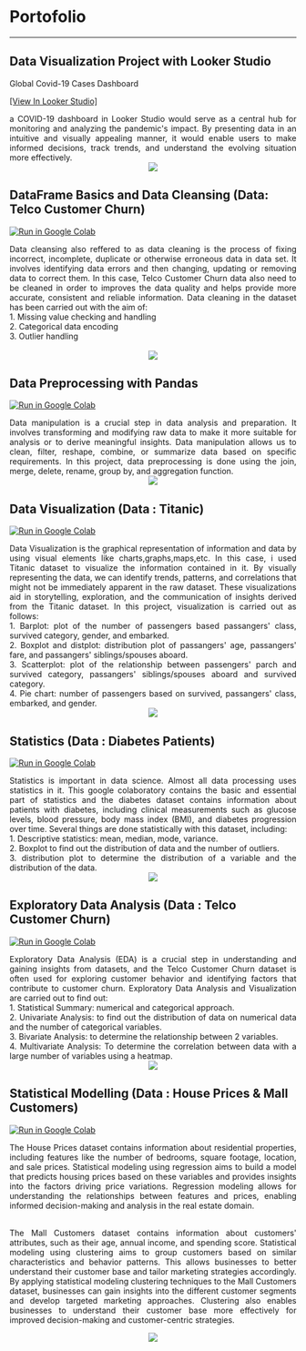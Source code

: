 # Portofolio
---


## Data Visualization Project with Looker Studio
Global Covid-19 Cases Dashboard

[[View In Looker Studio]](https://lookerstudio.google.com/reporting/5b9e5197-65c9-486c-bed7-6e85192987fd)

<div style="text-align: justify"> a COVID-19 dashboard in Looker Studio would serve as a central hub for monitoring and analyzing the pandemic's impact. By presenting data in an intuitive and visually appealing manner, it would enable users to make informed decisions, track trends, and understand the evolving situation more effectively. </div>  

<center><img src="images/topic18.png"/></center>


## DataFrame Basics and Data Cleansing (Data: Telco Customer Churn)
[![Run in Google Colab](https://img.shields.io/badge/Colab-Run_in_Google_Colab-blue?logo=Google&logoColor=FDBA18)](https://colab.research.google.com/drive/1YYs0VP9hrtqWLh9UCZUg1uyyb-yVvEjA#scrollTo=zueR8Viootki)

<div style="text-align: justify">Data cleansing also reffered to as data cleaning is the process of fixing incorrect, incomplete, duplicate or otherwise erroneous data in data set. It involves identifying data errors and then changing, updating or removing data to correct them. In this case, Telco Customer Churn data also need to be cleaned in order to improves the data quality and helps provide more accurate, consistent and reliable information. Data cleaning in the dataset has been carried out with the aim of: <br>
1. Missing value checking and handling <br>
2. Categorical data encoding <br>
3. Outlier handling <br>
<br> 

<center><img src="images/topic5.png"/></center>
</div>

## Data Preprocessing with Pandas 
[![Run in Google Colab](https://img.shields.io/badge/Colab-Run_in_Google_Colab-blue?logo=Google&logoColor=FDBA18)](https://colab.research.google.com/drive/1iv0gF1Z1Q1Wd3LGXa2_iXz9Vai5bSh2_#scrollTo=65e8a51c-b67e-4345-8d9a-c0e5b1f02580)

<div style="text-align: justify"> Data manipulation is a crucial step in data analysis and preparation. It involves transforming and modifying raw data to make it more suitable for analysis or to derive meaningful insights. Data manipulation allows us to clean, filter, reshape, combine, or summarize data based on specific requirements. In this project, data preprocessing is done using the join, merge, delete, rename, group by, and aggregation function. </div>

<center><img src="images/topic6.png"/></center>


## Data Visualization (Data : Titanic)
[![Run in Google Colab](https://img.shields.io/badge/Colab-Run_in_Google_Colab-blue?logo=Google&logoColor=FDBA18)](https://colab.research.google.com/drive/17H4Fk85kESsdkufatJRsFA4dShtgXB8M)

<div style="text-align: justify"> Data Visualization is the graphical representation of information and data by using visual elements like charts,graphs,maps,etc. In this case, i used Titanic dataset to visualize the information contained in it. By visually representing the data, we can identify trends, patterns, and correlations that might not be immediately apparent in the raw dataset. These visualizations aid in storytelling, exploration, and the communication of insights derived from the Titanic dataset. In this project, visualization is carried out as follows: <br>
1. Barplot: plot of the number of passengers based passangers' class, survived category, gender, and embarked.<br>
2. Boxplot and distplot: distribution plot of passangers' age, passangers' fare, and passangers' siblings/spouses aboard.<br>
3. Scatterplot: plot of the relationship between passengers' parch and survived category, passangers' siblings/spouses aboard and survived category.<br>
4. Pie chart: number of passengers based on survived, passangers' class, embarked, and gender.<br> </div>

<center><img src="images/topic78.png"/></center>


## Statistics (Data : Diabetes Patients)
[![Run in Google Colab](https://img.shields.io/badge/Colab-Run_in_Google_Colab-blue?logo=Google&logoColor=FDBA18)](https://colab.research.google.com/drive/14x0lwwcIJVghrDA1OjEiwQYUoPW5qoFp)

<div style="text-align: justify"> Statistics is important in data science. Almost all data processing uses statistics in it. This google colaboratory contains the basic and essential part of statistics and the diabetes dataset contains information about patients with diabetes, including clinical measurements such as glucose levels, blood pressure, body mass index (BMI), and diabetes progression over time. Several things are done statistically with this dataset, including:<br>
1. Descriptive statistics: mean, median, mode, variance.<br>
2. Boxplot to find out the distribution of data and the number of outliers.<br>
3. distribution plot to determine the distribution of a variable and the distribution of the data. <br></div>

<center><img src="images/topic910.png"/></center>


## Exploratory Data Analysis (Data : Telco Customer Churn)
[![Run in Google Colab](https://img.shields.io/badge/Colab-Run_in_Google_Colab-blue?logo=Google&logoColor=FDBA18)](https://colab.research.google.com/drive/1EwkPN4aR-DL0q0RYy1vtf5t17dFEA8jU?usp=sharing)

<div style="text-align: justify"> Exploratory Data Analysis (EDA) is a crucial step in understanding and gaining insights from datasets, and the Telco Customer Churn dataset is often used for exploring customer behavior and identifying factors that contribute to customer churn. Exploratory Data Analysis and Visualization are carried out to find out: <br>
1. Statistical Summary: numerical and categorical approach. <br>
2. Univariate Analysis: to find out the distribution of data on numerical data and the number of categorical variables.<br>
3. Bivariate Analysis: to determine the relationship between 2 variables.<br>
4. Multivariate Analysis: To determine the correlation between data with a large number of variables using a heatmap. <br>  </div>

<center><img src="images/topic1112.png"/></center>


## Statistical Modelling (Data : House Prices & Mall Customers)
[![Run in Google Colab](https://img.shields.io/badge/Colab-Run_in_Google_Colab-blue?logo=Google&logoColor=FDBA18)](https://colab.research.google.com/drive/1nLJ-kWcoKMxBYwgHUM-jxiIz8tvXCEjr?usp=sharing)

<div style="text-align: justify">
The House Prices dataset contains information about residential properties, including features like the number of bedrooms, square footage, location, and sale prices. Statistical modeling using regression aims to build a model that predicts housing prices based on these variables and provides insights into the factors driving price variations. Regression modeling allows for understanding the relationships between features and prices, enabling informed decision-making and analysis in the real estate domain. <br> <br>

The Mall Customers dataset contains information about customers' attributes, such as their age, annual income, and spending score. Statistical modeling using clustering aims to group customers based on similar characteristics and behavior patterns. This allows businesses to better understand their customer base and tailor marketing strategies accordingly. By applying statistical modeling clustering techniques to the Mall Customers dataset, businesses can gain insights into the different customer segments and develop targeted marketing approaches. Clustering also enables businesses to understand their customer base more effectively for improved decision-making and customer-centric strategies. <br></div>

<center><img src="images/topic1314.png"/></center>

